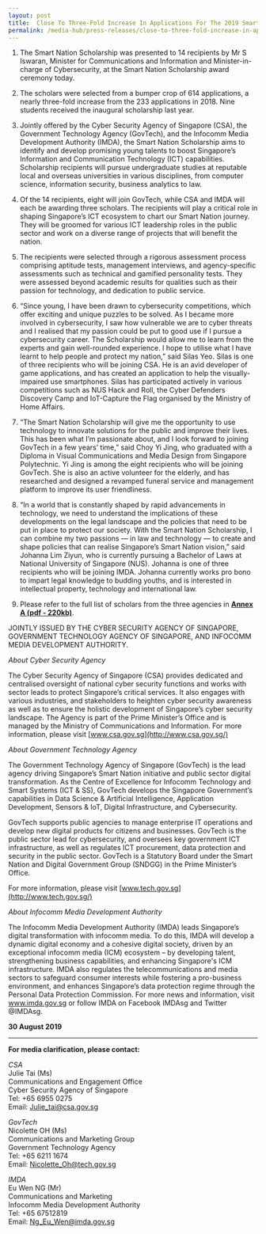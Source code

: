 ```yaml
---
layout: post
title:  Close To Three-Fold Increase In Applications For The 2019 Smart Nation Scholarship
permalink: /media-hub/press-releases/close-to-three-fold-increase-in-applications-for-the-2019-smart-nation-scholarship
---
```


1. The Smart Nation Scholarship was presented to 14 recipients by Mr S Iswaran, Minister for Communications and Information and Minister-in-charge of Cybersecurity, at the Smart Nation Scholarship award ceremony today.

2. The scholars were selected from a bumper crop of 614 applications, a nearly three-fold increase from the 233 applications in 2018. Nine students received the inaugural scholarship last year.

3. Jointly offered by the Cyber Security Agency of Singapore (CSA), the Government Technology Agency (GovTech), and the Infocomm Media Development Authority (IMDA), the Smart Nation Scholarship aims to identify and develop promising young talents to boost Singapore’s Information and Communication Technology (ICT) capabilities. Scholarship recipients will pursue undergraduate studies at reputable local and overseas universities in various disciplines, from computer science, information security, business analytics to law.

4. Of the 14 recipients, eight will join GovTech, while CSA and IMDA will each be awarding three scholars. The recipients will play a critical role in shaping Singapore’s ICT ecosystem to chart our Smart Nation journey. They will be groomed for various ICT leadership roles in the public sector and work on a diverse range of projects that will benefit the nation.

5. The recipients were selected through a rigorous assessment process comprising aptitude tests, management interviews, and agency-specific assessments such as technical and gamified personality tests. They were assessed beyond academic results for qualities such as their passion for technology, and dedication to public service.

6. “Since young, I have been drawn to cybersecurity competitions, which offer exciting and unique puzzles to be solved. As I became more involved in cybersecurity, I saw how vulnerable we are to cyber threats and I realised that my passion could be put to good use if I pursue a cybersecurity career. The Scholarship would allow me to learn from the experts and gain well-rounded experience. I hope to utilise what I have learnt to help people and protect my nation,” said Silas Yeo. Silas is one of three recipients who will be joining CSA. He is an avid developer of game applications, and has created an application to help the visually-impaired use smartphones. Silas has participated actively in various competitions such as NUS Hack and Roll, the Cyber Defenders Discovery Camp and IoT-Capture the Flag organised by the Ministry of Home Affairs.

7. “The Smart Nation Scholarship will give me the opportunity to use technology to innovate solutions for the public and improve their lives. This has been what I’m passionate about, and I look forward to joining GovTech in a few years’ time,” said Choy Yi Jing, who graduated with a Diploma in Visual Communications and Media Design from Singapore Polytechnic. Yi Jing is among the eight recipients who will be joining GovTech. She is also an active volunteer for the elderly, and has researched and designed a revamped funeral service and management platform to improve its user friendliness.

8. “In a world that is constantly shaped by rapid advancements in technology, we need to understand the implications of these developments on the legal landscape and the policies that need to be put in place to protect our society. With the Smart Nation Scholarship, I can combine my two passions ― in law and technology ― to create and shape policies that can realise Singapore’s Smart Nation vision,” said Johanna Lim Ziyun, who is currently pursuing a Bachelor of Laws at National University of Singapore (NUS). Johanna is one of three recipients who will be joining IMDA. Johanna currently works pro bono to impart legal knowledge to budding youths, and is interested in intellectual property, technology and international law.

9. Please refer to the full list of scholars from the three agencies in **[Annex A (pdf - 220kb)](/files/press-releases/2019/smart-nation-scholarship-scholars-2019-annex-a.pdf)**.

JOINTLY ISSUED BY THE CYBER SECURITY AGENCY OF SINGAPORE, GOVERNMENT TECHNOLOGY AGENCY OF SINGAPORE, AND INFOCOMM MEDIA DEVELOPMENT AUTHORITY.

_About Cyber Security Agency_

The Cyber Security Agency of Singapore (CSA) provides dedicated and centralised oversight of national cyber security functions and works with sector leads to protect Singapore’s critical services. It also engages with various industries, and stakeholders to heighten cyber security awareness as well as to ensure the holistic development of Singapore’s cyber security landscape. The Agency is part of the Prime Minister’s Office and is managed by the Ministry of Communications and Information. For more information, please visit [www.csa.gov.sg](http://www.csa.gov.sg/)

_About Government Technology Agency_

The Government Technology Agency of Singapore (GovTech) is the lead agency driving Singapore’s Smart Nation initiative and public sector digital transformation. As the Centre of Excellence for Infocomm Technology and Smart Systems (ICT & SS), GovTech develops the Singapore Government’s capabilities in Data Science & Artificial Intelligence, Application Development, Sensors & IoT, Digital Infrastructure, and Cybersecurity.

GovTech supports public agencies to manage enterprise IT operations and develop new digital products for citizens and businesses. GovTech is the public sector lead for cybersecurity, and oversees key government ICT infrastructure, as well as regulates ICT procurement, data protection and security in the public sector. GovTech is a Statutory Board under the Smart Nation and Digital Government Group (SNDGG) in the Prime Minister’s Office.

For more information, please visit [www.tech.gov.sg](http://www.tech.gov.sg/)

_About Infocomm Media Development Authority_

The Infocomm Media Development Authority (IMDA) leads Singapore’s digital transformation with infocomm media. To do this, IMDA will develop a dynamic digital economy and a cohesive digital society, driven by an exceptional infocomm media (ICM) ecosystem – by developing talent, strengthening business capabilities, and enhancing Singapore's ICM infrastructure. IMDA also regulates the telecommunications and media sectors to safeguard consumer interests while fostering a pro-business environment, and enhances Singapore’s data protection regime through the Personal Data Protection Commission. For more news and information, visit www.imda.gov.sg or follow IMDA on Facebook IMDAsg and Twitter @IMDAsg.

**30 August 2019**

---

**For media clarification, please contact:**

_CSA_<br>
Julie Tai (Ms)<br>
Communications and Engagement Office<br>
Cyber Security Agency of Singapore<br>
Tel: +65 6955 0275<br>
Email:  [Julie_tai@csa.gov.sg](mailto:Julie_tai@csa.gov.sg)  
  

_GovTech_<br>
Nicolette OH (Ms)<br>
Communications and Marketing Group<br>
Government Technology Agency<br>
Tel: +65 6211 1674<br>
Email:  [Nicolette_Oh@tech.gov.sg](mailto:Nicolette_Oh@tech.gov.sg)

_IMDA_<br>
Eu Wen NG (Mr)<br>
Communications and Marketing<br>
Infocomm Media Development Authority<br>
Tel: +65 67512819<br>
Email:  [Ng_Eu_Wen@imda.gov.sg](mailto:Ng_Eu_Wen@imda.gov.sg)
